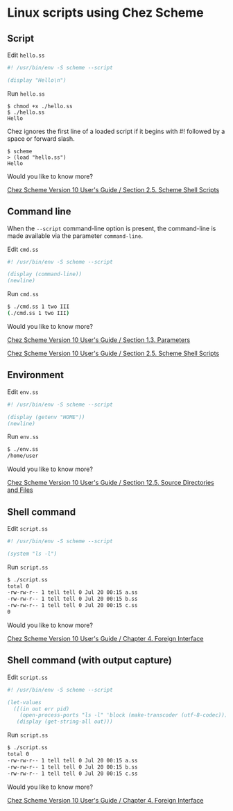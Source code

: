 # Linux scripts using Chez Scheme

## Script

Edit `hello.ss`

```scheme
#! /usr/bin/env -S scheme --script

(display "Hello\n")
```

Run `hello.ss`

```
$ chmod +x ./hello.ss
$ ./hello.ss
Hello
```

Chez ignores the first line of a loaded script if it begins with #! followed by a space or forward slash.

```
$ scheme
> (load "hello.ss")
Hello
```

Would you like to know more?

[Chez Scheme Version 10 User's Guide / Section 2.5. Scheme Shell Scripts ](https://cisco.github.io/ChezScheme/csug10.1.0/use.html#./use:h5)

## Command line

When the `--script` command-line option is present, the command-line is made available via the parameter `command-line`.

Edit `cmd.ss`

```scheme
#! /usr/bin/env -S scheme --script

(display (command-line))
(newline)
```

Run `cmd.ss`

```bash
$ ./cmd.ss 1 two III
(./cmd.ss 1 two III)
```


Would you like to know more?

[ Chez Scheme Version 10 User's Guide / Section 1.3. Parameters](https://cisco.github.io/ChezScheme/csug10.1.0/intro.html#./intro:h3)

[Chez Scheme Version 10 User's Guide / Section 2.5. Scheme Shell Scripts](https://cisco.github.io/ChezScheme/csug10.1.0/use.html#./use:h5)

## Environment

Edit `env.ss`

```scheme
#! /usr/bin/env -S scheme --script

(display (getenv "HOME"))
(newline)
```

Run `env.ss`

```bash
$ ./env.ss
/home/user
```

Would you like to know more?

[Chez Scheme Version 10 User's Guide / Section 12.5. Source Directories and Files](https://cisco.github.io/ChezScheme/csug/system.html#./system:h15)

## Shell command

Edit `script.ss`

```scheme
#! /usr/bin/env -S scheme --script

(system "ls -l")
```
Run `script.ss`

```bash
$ ./script.ss
total 0
-rw-rw-r-- 1 tell tell 0 Jul 20 00:15 a.ss
-rw-rw-r-- 1 tell tell 0 Jul 20 00:15 b.ss
-rw-rw-r-- 1 tell tell 0 Jul 20 00:15 c.ss
0
```

Would you like to know more?

[Chez Scheme Version 10 User's Guide / Chapter 4. Foreign Interface](https://cisco.github.io/ChezScheme/csug9.5/foreign.html)

## Shell command (with output capture)

Edit `script.ss`

```scheme
#! /usr/bin/env -S scheme --script

(let-values 
  ([(in out err pid) 
    (open-process-ports "ls -l" 'block (make-transcoder (utf-8-codec)))])
   (display (get-string-all out)))
```

Run `script.ss`

```bash
$ ./script.ss
total 0
-rw-rw-r-- 1 tell tell 0 Jul 20 00:15 a.ss
-rw-rw-r-- 1 tell tell 0 Jul 20 00:15 b.ss
-rw-rw-r-- 1 tell tell 0 Jul 20 00:15 c.ss
```

Would you like to know more?

[Chez Scheme Version 10 User's Guide / Chapter 4. Foreign Interface](https://cisco.github.io/ChezScheme/csug9.5/foreign.html)


